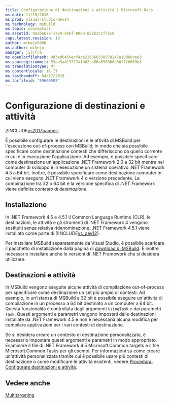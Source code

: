 ```yaml
---
title: Configurazione di destinazioni e attività | Microsoft Docs
ms.date: 11/15/2016
ms.prod: visual-studio-dev14
ms.technology: msbuild
ms.topic: conceptual
ms.assetid: 9aabe67a-1720-4bbf-80d3-822b3ccf75c0
caps.latest.revision: 10
author: mikejo5000
ms.author: mikejo
manager: jillfra
ms.openlocfilehash: 9d3ed6456ecf4ca226368338078247a10d80cee3
ms.sourcegitcommit: 53aa5a413717a1b62ca56a5983b6a50f7f0663b3
ms.translationtype: MT
ms.contentlocale: it-IT
ms.lasthandoff: 04/17/2019
ms.locfileid: "59660593"
---
```

# <a name="configuring-targets-and-tasks"></a>Configurazione di destinazioni e attività
[!INCLUDE[vs2017banner](../includes/vs2017banner.md)]

È possibile configurare le destinazioni e le attività di MSBuild per l'esecuzione out-of-process con MSBuild, in modo che sia possibile specificare come destinazione contesti che differiscono da quello corrente in cui è in esecuzione l'applicazione. Ad esempio, è possibile specificare come destinazione un'applicazione .NET Framework 2.0 a 32 bit mentre nel computer di sviluppo è in esecuzione un sistema operativo .NET Framework 4.5 a 64 bit. Inoltre, è possibile specificare come destinazione computer in cui viene eseguito .NET Framework 4 o versione precedente. La combinazione tra 32 o 64 bit e la versione specifica di .NET Framework viene definita *contesto di destinazione*.  
  
## <a name="installation"></a>Installazione  
 In .NET Framework 4.5 e 4.5.1 il Common Language Runtime (CLR), le destinazioni, le attività e gli strumenti di .NET Framework 4 vengono sostituiti senza relativa ridenominazione. .NET Framework 4.5.1 viene installato come parte di [!INCLUDE[vs_dev12](../includes/vs-dev12-md.md)].  
  
 Per installare MSBuild separatamente da Visual Studio, è possibile scaricare il pacchetto di installazione dalla pagina di [download di MSBuild](http://go.microsoft.com/fwlink/?LinkId=309745). È inoltre necessario installare anche le versioni di .NET Framework che si desidera utilizzare.  
  
## <a name="targets-and-tasks"></a>Destinazioni e attività  
 In MSBuild vengono eseguite alcune attività di compilazione out-of-process per specificare come destinazione un set più ampio di contesti.  Ad esempio, in un'istanza di MSBuild a 32 bit è possibile eseguire un'attività di compilazione in un processo a 64 bit destinato a un computer a 64 bit. Questa funzionalità è controllata dagli argomenti `UsingTask` e dai parametri `Task`. Questi argomenti e parametri vengono impostati dalle destinazioni installate da .NET Framework 4.5 e non è necessaria alcuna modifica per compilare applicazioni per i vari contesti di destinazione.  
  
 Se si desidera creare un contesto di destinazione personalizzato, è necessario impostare questi argomenti e parametri in modo appropriato. Esaminare il file di .NET Framework 4.5 Microsoft.Common.targets e il file Microsoft.Common.Tasks per gli esempi.  Per informazioni su come creare un'attività personalizzata tramite cui è possibile usare più contesti di destinazione o come modificare le attività esistenti, vedere [Procedura: Configurare destinazioni e attività](../msbuild/how-to-configure-targets-and-tasks.md).  
  
## <a name="see-also"></a>Vedere anche  
 [Multitargeting](../msbuild/msbuild-multitargeting-overview.md)
